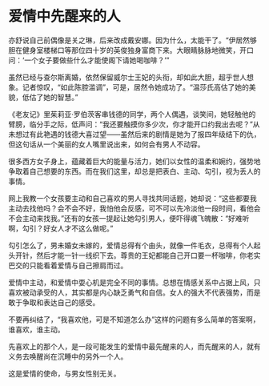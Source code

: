 # 爱情中先醒来的人

亦舒说自己前偶像是关之琳，后来改成戴安娜。因为什么，太能干了。“伊居然够胆在健身室楼梯口等那位四十岁的英俊独身富商下来。大眼睛脉脉地微笑，开口问：‘一个女子要做些什么才能使阁下请她喝咖啡？’” 

虽然已经与查尔斯离婚，依然保留威尔士王妃的头衔，却如此大胆，超乎世人想象。记者惊叹，“如此陈腔滥调”，可是，居然令她成功了。“温莎氏高估了她的美貌，低估了她的智慧。” 

《老友记》里茱莉亚·罗伯茨客串钱德的同学，两个人偶遇，谈笑间，她轻触他的臂膀，临分手之际，低声问：“我还要触摸你多少次，你才能开口约我出去呢？”从未想过有此艳遇的钱德大喜过望——虽然后来的剧情是她为了报四年级结下的仇，但这句话从一个美丽的女人嘴里说出来，如何会有男人不动容。 

很多西方女子身上，蕴藏着巨大的能量与活力，她们以女性的温柔和婉约，强势地争取着自己想要的东西。而在我们这里，却总是把表白、主动、勾引，视为丢人的事情。 

网上我教一个女孩要主动和自己喜欢的男人寻找共同话题，她却说：“这些都要我主动去找他吗？会不会不好，我怕他会反感，可不可以先冷淡他一段时间，看他会不会主动来找我。”还有的女孩一提起让她勾引男人，便吓得魂飞魄散：“好难听啊，勾引？好女人才不这么做呢。” 

勾引怎么了，男未婚女未嫁的，爱情总得有个由头，就像一件毛衣，总得有个人起头开针，然后才能一针一线织下去。尊贵的王妃都能自己开口要一杯咖啡，你老实巴交的只能看着爱情与自己擦肩而过。 

爱情中主动，和爱情中耍心机是完全不同的事情。总想在情感关系中占据上风，只喜欢被动承受的人，其实都是内心缺乏勇气和自信。女人的强大不代表强势，而是敢于争取和表达自己的感受。 

不要再纠结了，“我喜欢他，可是不知道怎么办”这样的问题有多么简单的答案啊，谁喜欢，谁主动。 

先喜欢上的那个人，是一段可能发生的爱情中最先醒来的人，而先醒来的人，就有义务去唤醒尚在沉睡中的另外一个人。 

这是爱情的使命，与男女性别无关。